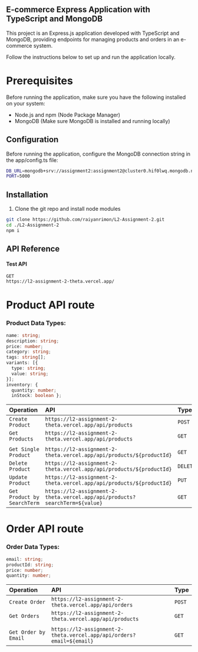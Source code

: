 ## E-commerce Express Application with TypeScript and MongoDB

This project is an Express.js application developed with TypeScript and MongoDB, providing endpoints for managing products and orders in an e-commerce system.

Follow the instructions below to set up and run the application locally.

# Prerequisites

Before running the application, make sure you have the following installed on your system:

- Node.js and npm (Node Package Manager)
- MongoDB (Make sure MongoDB is installed and running locally)

## Configuration

Before running the application, configure the MongoDB connection string in the app/config.ts file:

```bash
DB_URL=mongodb+srv://assignment2:assignment2@cluster0.hif0lwq.mongodb.net/assignment-2?retryWrites=true&w=majority&appName=Cluster0
PORT=5000
```

## Installation

1. Clone the git repo and install node modules

```bash
git clone https://github.com/raiyanrimon/L2-Assignment-2.git
cd ./L2-Assignment-2
npm i
```

## API Reference

#### Test API

```
GET
https://l2-assignment-2-theta.vercel.app/
```

# Product API route

### Product Data Types:

```typescript
name: string;
description: string;
price: number;
category: string;
tags: string[];
variants: [{
  type: string;
  value: string;
}];
inventory: {
  quantity: number;
  inStock: boolean };
```

| **Operation**               | **API**                                                                     | **Type** |
| :-------------------------- | :-------------------------------------------------------------------------- | :------- |
| `Create Product`            | `https://l2-assignment-2-theta.vercel.app/api/products`                     | `POST`   |
| `Get Products`              | `https://l2-assignment-2-theta.vercel.app/api/products`                     | `GET`    |
|                             |                                                                             |          |
| `Get Single Product`        | `https://l2-assignment-2-theta.vercel.app/api/products/${productId}`        | `GET`    |
| `Delete Product`            | `https://l2-assignment-2-theta.vercel.app/api/products/${productId}`        | `DELETE` |
| `Update Product`            | `https://l2-assignment-2-theta.vercel.app/api/products/${productId}`        | `PUT`    |
| `Get Product by SearchTerm` | `https://l2-assignment-2-theta.vercel.app/api/products?searchTerm=${value}` | `GET`    |

# Order API route

### Order Data Types:

```typescript
email: string;
productId: string;
price: number;
quantity: number;
```

| **Operation**         | **API**                                                              | **Type** |
| :-------------------- | :------------------------------------------------------------------- | :------- |
| `Create Order`        | `https://l2-assignment-2-theta.vercel.app/api/orders`                | `POST`   |
| `Get Orders`          | `https://l2-assignment-2-theta.vercel.app/api/products`              | `GET`    |
|                       |
| `Get Order by Email ` | `https://l2-assignment-2-theta.vercel.app/api/orders?email=${email}` | `GET`    |

